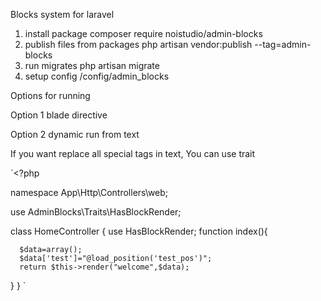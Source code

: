 Blocks system for laravel 
 
1. install package composer require noistudio/admin-blocks
2. publish files from packages php artisan vendor:publish --tag=admin-blocks
3. run migrates  php artisan migrate
4. setup config /config/admin_blocks

Options for running

Option 1 blade directive

Option 2 dynamic run from text

If you want replace all special tags in text, You can use trait

`<?php


namespace App\Http\Controllers\web;

use AdminBlocks\Traits\HasBlockRender;

class HomeController
{
use HasBlockRender;
function index(){

      $data=array();
      $data['test']="@load_position('test_pos')";
      return $this->render("welcome",$data);
}
}
`

